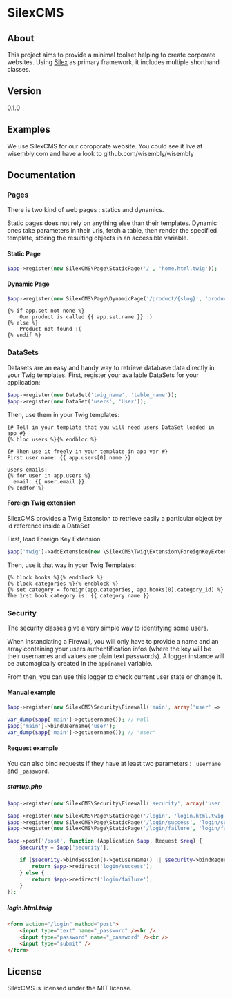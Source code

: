 # SilexCMS

## About

This project aims to provide a minimal toolset helping to create corporate websites.
Using [Silex](http://silex.sensiolabs.org/) as primary framework, it includes multiple
shorthand classes.

## Version

0.1.0

## Examples

We use SilexCMS for our coroporate website. You could see it live at wisembly.com and
have a look to github.com/wisembly/wisembly

## Documentation

### Pages

There is two kind of web pages : statics and dynamics.

Static pages does not rely on anything else than their templates. Dynamic ones take
parameters in their urls, fetch a table, then render the specified template, storing
the resulting objects in an accessible variable.

#### Static Page

```php
$app->register(new SilexCMS\Page\StaticPage('/', 'home.html.twig'));
```

#### Dynamic Page

```php
$app->register(new SilexCMS\Page\DynamicPage('/product/{slug}', 'product.html.twig'));
```

```
{% if app.set not none %}
    Our product is called {{ app.set.name }} :)
{% else %}
    Product not found :(
{% endif %}
```

### DataSets

Datasets are an easy and handy way to retrieve database data directly in your Twig templates.
First, register your available DataSets for your application:
```php
$app->register(new DataSet('twig_name', 'table_name'));
$app->register(new DataSet('users', 'User'));
```

Then, use them in your Twig templates:
```
{# Tell in your template that you will need users DataSet loaded in app #}
{% bloc users %}{% endbloc %}

{# Then use it freely in your template in app var #}
First user name: {{ app.users[0].name }}

Users emails:
{% for user in app.users %}
  email: {{ user.email }}
{% endfor %}
```

#### Foreign Twig extension

SilexCMS provides a Twig Extension to retrieve easily a particular object by id
reference inside a DataSet

First, load Foreign Key Extension
```php
$app['twig']->addExtension(new \SilexCMS\Twig\Extension\ForeignKeyExtension($app));
```

Then, use it that way in your Twig Templates:
```
{% block books %}{% endblock %}
{% block categories %}{% endblock %}
{% set category = foreign(app.categories, app.books[0].category_id) %}
The 1rst book category is: {{ category.name }}
```

### Security

The security classes give a very simple way to identifying some users.

When instanciating a Firewall, you will only have to provide a name and an array
containing your users authentification infos (where the key will be their usernames
and values are plain text passwords). A logger instance will be automagically created
in the `app[name]` variable.

From then, you can use this logger to check current user state or change it.

#### Manual example

```php
$app->register(new SilexCMS\Security\Firewall('main', array('user' => 'pass')));

var_dump($app['main']->getUsername()); // null
$app['main']->bindUsername('user');
var_dump($app['main']->getUsername()); // "user"
```

#### Request example

You can also bind requests if they have at least two parameters : `_username` and
`_password`.

##### startup.php
```php
$app->register(new SilexCMS\Security\Firewall('security', array('user' => 'pass')));

$app->register(new SilexCMS\Page\StaticPage('/login', 'login.html.twig'));
$app->register(new SilexCMS\Page\StaticPage('/login/success', 'login/success.html.twig'));
$app->register(new SilexCMS\Page\StaticPage('/login/failure', 'login/failure.html.twig'));

$app->post('/post', function (Application $app, Request $req) {
    $security = $app['security'];

    if ($security->bindSession()->getUserName() || $security->bindRequest($req)->getUserName()) {
        return $app->redirect('login/success');
    } else {
        return $app->redirect('login/failure');
    }
});
```

##### login.html.twig
```html
<form action="/login" method="post">
    <input type="text" name="_password" /><br />
    <input type="password" name="_password" /><br />
    <input type="submit" />
</form>
```

## License

SilexCMS is licensed under the MIT license.
